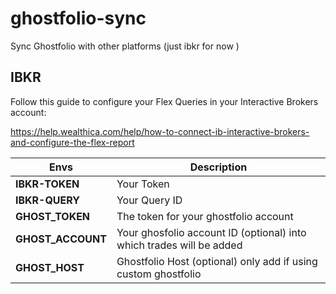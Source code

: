 # ghostfolio-sync
Sync Ghostfolio with other platforms (just ibkr for now )

## IBKR
Follow this guide to configure your Flex Queries in your Interactive Brokers account:

https://help.wealthica.com/help/how-to-connect-ib-interactive-brokers-and-configure-the-flex-report

| Envs |Description  |
|--|--|
|**IBKR-TOKEN**  | Your Token  |
|**IBKR-QUERY**  | Your Query ID |
|**GHOST_TOKEN**  | The token for your ghostfolio account |
|**GHOST_ACCOUNT**  | Your ghosfolio account ID (optional) into which trades will be added |
|**GHOST_HOST**  | Ghostfolio Host (optional) only add if using custom ghostfolio |
